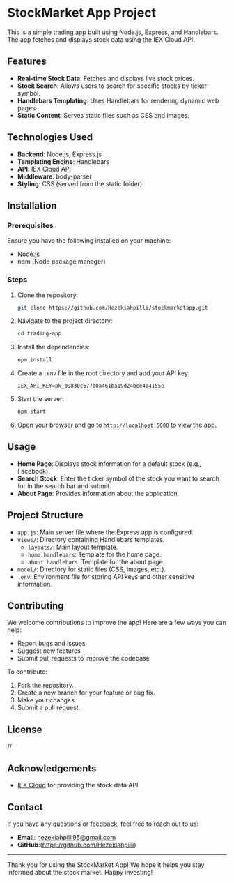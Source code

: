 
# StockMarket App Project

This is a simple trading app built using Node.js, Express, and Handlebars. The app fetches and displays stock data using the IEX Cloud API.

## Features

- **Real-time Stock Data**: Fetches and displays live stock prices.
- **Stock Search**: Allows users to search for specific stocks by ticker symbol.
- **Handlebars Templating**: Uses Handlebars for rendering dynamic web pages.
- **Static Content**: Serves static files such as CSS and images.

## Technologies Used

- **Backend**: Node.js, Express.js
- **Templating Engine**: Handlebars
- **API**: IEX Cloud API
- **Middleware**: body-parser
- **Styling**: CSS (served from the static folder)

## Installation

### Prerequisites

Ensure you have the following installed on your machine:

- Node.js
- npm (Node package manager)

### Steps

1. Clone the repository:

   ```bash
   git clone https://github.com/Hezekiahpilli/stockmarketapp.git
   ```

2. Navigate to the project directory:

   ```bash
   cd trading-app
   ```

3. Install the dependencies:

   ```bash
   npm install
   ```

4. Create a `.env` file in the root directory and add your API key:

   ```env
   IEX_API_KEY=pk_09830c677b0a461ba19d24bce404155e
   ```

5. Start the server:

   ```bash
   npm start
   ```

6. Open your browser and go to `http://localhost:5000` to view the app.

## Usage

- **Home Page**: Displays stock information for a default stock (e.g., Facebook).
- **Search Stock**: Enter the ticker symbol of the stock you want to search for in the search bar and submit.
- **About Page**: Provides information about the application.

## Project Structure

- `app.js`: Main server file where the Express app is configured.
- `views/`: Directory containing Handlebars templates.
  - `layouts/`: Main layout template.
  - `home.handlebars`: Template for the home page.
  - `about.handlebars`: Template for the about page.
- `model/`: Directory for static files (CSS, images, etc.).
- `.env`: Environment file for storing API keys and other sensitive information.

## Contributing

We welcome contributions to improve the app! Here are a few ways you can help:

- Report bugs and issues
- Suggest new features
- Submit pull requests to improve the codebase

To contribute:

1. Fork the repository.
2. Create a new branch for your feature or bug fix.
3. Make your changes.
4. Submit a pull request.

## License

//

## Acknowledgements

- [IEX Cloud](https://iexcloud.io/) for providing the stock data API.

## Contact

If you have any questions or feedback, feel free to reach out to us:

- **Email**: hezekiahpilli95@gmail.com
- **GitHub**:(https://github.com/Hezekiahpilli)

---

Thank you for using the StockMarket App! We hope it helps you stay informed about the stock market. Happy investing!
